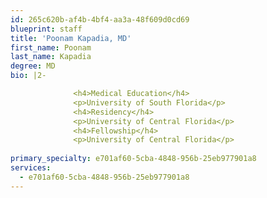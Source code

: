 ```yaml
---
id: 265c620b-af4b-4bf4-aa3a-48f609d0cd69
blueprint: staff
title: 'Poonam Kapadia, MD'
first_name: Poonam
last_name: Kapadia
degree: MD
bio: |2-

              <h4>Medical Education</h4>
              <p>University of South Florida</p>
              <h4>Residency</h4>
              <p>University of Central Florida</p>
              <h4>Fellowship</h4>
              <p>University of Central Florida</p>
          
primary_specialty: e701af60-5cba-4848-956b-25eb977901a8
services:
  - e701af60-5cba-4848-956b-25eb977901a8
---
```

